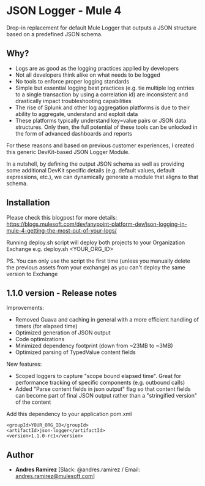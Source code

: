 # JSON Logger - Mule 4

Drop-in replacement for default Mule Logger that outputs a JSON structure based on a predefined JSON schema.

## Why?

- Logs are as good as the logging practices applied by developers
- Not all developers think alike on what needs to be logged
- No tools to enforce proper logging standards
- Simple but essential logging best practices (e.g. tie multiple log entries to a single transaction by using a correlation id) are inconsistent and drastically impact troubleshooting capabilities
- The rise of Splunk and other log aggregation platforms is due to their ability to aggregate, understand and exploit data
- These platforms typically understand key=value pairs or JSON data structures. Only then, the full potential of these tools can be unlocked in the form of advanced dashboards and reports

For these reasons and based on previous customer experiences, I created this generic DevKit-based JSON Logger Module.

In a nutshell, by defining the output JSON schema as well as providing some additional DevKit specific details (e.g. default values, default expressions, etc.), we can dynamically generate a module that aligns to that schema.

## Installation

Please check this blogpost for more details: https://blogs.mulesoft.com/dev/anypoint-platform-dev/json-logging-in-mule-4-getting-the-most-out-of-your-logs/

Running deploy.sh script will deploy both projects to your Organization Exchange
e.g. deploy.sh <YOUR_ORG_ID>

PS. You can only use the script the first time (unless you manually delete the previous assets from your exchange) as you can't deploy the same version to Exchange

## 1.1.0 version - Release notes

Improvements:
* Removed Guava and caching in general with a more efficient handling of timers (for elapsed time)
* Optimized generation of JSON output
* Code optimizations
* Minimized dependency footprint (down from ~23MB to ~3MB)
* Optimized parsing of TypedValue content fields

New features:
* Scoped loggers to capture "scope bound elapsed time". Great for performance tracking of specific components (e.g. outbound calls)
* Added "Parse content fields in json output" flag so that content fields can become part of final JSON output rather than a "stringified version" of the content

Add this dependency to your application pom.xml

```
<groupId>YOUR_ORG_ID</groupId>
<artifactId>json-logger</artifactId>
<version>1.1.0-rc1</version>
```


## Author

* **Andres Ramirez** [Slack: @andres.ramirez / Email: andres.ramirez@mulesoft.com]
